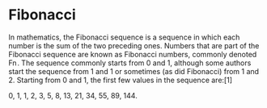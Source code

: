 # Fibonacci

In mathematics, the Fibonacci sequence is a sequence in which each number is the sum of the two preceding ones. Numbers that are part of the Fibonacci sequence are known as Fibonacci numbers, commonly denoted Fn . The sequence commonly starts from 0 and 1, although some authors start the sequence from 1 and 1 or sometimes (as did Fibonacci) from 1 and 2. Starting from 0 and 1, the first few values in the sequence are:[1]

0, 1, 1, 2, 3, 5, 8, 13, 21, 34, 55, 89, 144.

